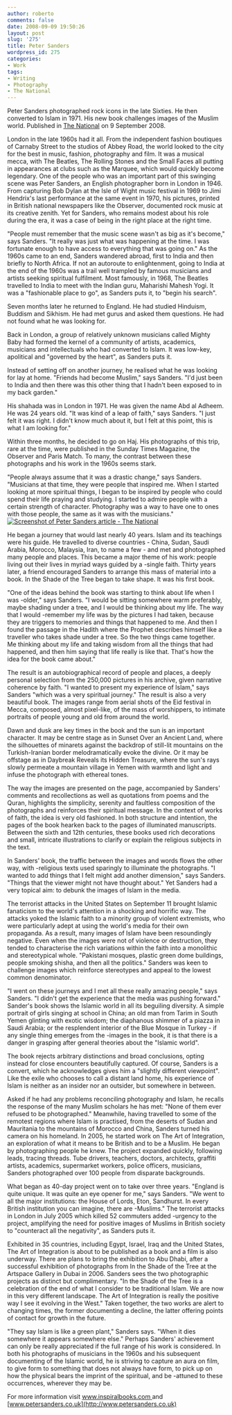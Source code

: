 ```yaml
---
author: roberto
comments: false
date: 2008-09-09 19:50:26
layout: post
slug: '275'
title: Peter Sanders
wordpress_id: 275
categories:
- Work
tags:
- Writing
- Photography
- The National
---
```


Peter Sanders photographed rock icons in the late Sixties. He then converted to Islam in 1971. His new book challenges images of the Muslim world. Published in [The National](http://www.thenational.ae/business/travel-tourism/in-a-new-light) on 9 September 2008.


London in the late 1960s had it all. From the independent fashion boutiques of Carnaby Street to the studios of Abbey Road, the world looked to the city for the best in music, fashion, photography and film. It was a musical mecca, with The Beatles, The Rolling Stones and the Small Faces all putting in appearances at clubs such as the Marquee, which would quickly become legendary. One of the people who was an important part of this swinging scene was Peter Sanders, an English photographer born in London in 1946. From capturing Bob Dylan at the Isle of Wight music festival in 1969 to Jimi Hendrix's last performance at the same event in 1970, his pictures, printed in British national newspapers like the Observer, documented rock music at its creative zenith. Yet for Sanders, who remains modest about his role during the era, it was a case of being in the right place at the right time.

"People must remember that the music scene wasn't as big as it's become," says Sanders. "It really was just what was happening at the time. I was fortunate enough to have access to everything that was going on." As the 1960s came to an end, Sanders wandered abroad, first to India and then briefly to North Africa. If not an autoroute to enlightenment, going to India at the end of the 1960s was a trail well trampled by famous musicians and artists seeking spiritual fulfilment. Most famously, in 1968, The Beatles travelled to India to meet with the Indian guru, Maharishi Mahesh Yogi. It was a "fashionable place to go", as Sanders puts it, to "begin his search".

Seven months later he returned to England. He had studied Hinduism, Buddism and Sikhism. He had met gurus and asked them questions. He had not found what he was looking for.

Back in London, a group of relatively unknown musicians called Mighty Baby had formed the kernel of a community of artists, academics, musicians and intellectuals who had converted to Islam. It was low-key, apolitical and "governed by the heart", as Sanders puts it.

Instead of setting off on another journey, he realised what he was looking for lay at home. "Friends had become Muslim," says Sanders. "I'd just been to India and then there was this other thing that I hadn't been exposed to in my back garden."

His shahada was in London in 1971. He was given the name Abd al Adheem. He was 24 years old. "It was kind of a leap of faith," says Sanders. "I just felt it was right. I didn't know much about it, but I felt at this point, this is what I am looking for."

Within three months, he decided to go on Haj. His photographs of this trip, rare at the time, were published in the Sunday Times Magazine, the Observer and Paris Match. To many, the contrast between these photographs and his work in the 1960s seems stark.

"People always assume that it was a drastic change," says Sanders. "Musicians at that time, they were people that inspired me. When I started looking at more spiritual things, I began to be inspired by people who could spend their life praying and studying. I started to admire people with a certain strength of character. Photography was a way to have one to ones with those people, the same as it was with the musicians."[![Screenshot of Peter Sanders article - The National](http://www.robertocarroll.com/wp-content/uploads/2008/09/National_Sanders_1.jpg)](http://www.robertocarroll.com/wp-content/uploads/2008/09/National_Sanders_1.jpg)

He began a journey that would last nearly 40 years. Islam and its teachings were his guide. He travelled to diverse countries - China, Sudan, Saudi Arabia, Morocco, Malaysia, Iran, to name a few - and met and photographed many people and places. This became a major theme of his work: people living out their lives in myriad ways guided by a -single faith. Thirty years later, a friend encouraged Sanders to arrange this mass of material into a book. In the Shade of the Tree began to take shape. It was his first book.

"One of the ideas behind the book was starting to think about life when I was -older," says Sanders. "I would be sitting somewhere warm preferably, maybe shading under a tree, and I would be thinking about my life. The way that I would -remember my life was by the pictures I had taken, because they are triggers to memories and things that happened to me. And then I found the passage in the Hadith where the Prophet describes himself like a traveller who takes shade under a tree. So the two things came together. Me thinking about my life and taking wisdom from all the things that had happened, and then him saying that life really is like that. That's how the idea for the book came about."

The result is an autobiographical record of people and places, a deeply personal selection from the 250,000 pictures in his archive, given narrative coherence by faith. "I wanted to present my experience of Islam," says Sanders "which was a very spiritual journey." The result is also a very beautiful book. The images range from aerial shots of the Eid festival in Mecca, composed, almost pixel-like, of the mass of worshippers, to intimate portraits of people young and old from around the world.

Dawn and dusk are key times in the book and the sun is an important character. It may be centre stage as in Sunset Over an Ancient Land, where the silhouettes of minarets against the backdrop of still-lit mountains on the Turkish-Iranian border melodramatically evoke the divine. Or it may be offstage as in Daybreak Reveals its Hidden Treasure, where the sun's rays slowly permeate a mountain village in Yemen with warmth and light and infuse the photograph with ethereal tones.

The way the images are presented on the page, accompanied by Sanders' comments and recollections as well as quotations from poems and the Quran, highlights the simplicity, serenity and faultless composition of the photographs and reinforces their spiritual message. In the context of works of faith, the idea is very old fashioned. In both structure and intention, the pages of the book hearken back to the pages of illuminated manuscripts. Between the sixth and 12th centuries, these books used rich decorations and small, intricate illustrations to clarify or explain the religious subjects in the text.

In Sanders' book, the traffic between the images and words flows the other way, with -religious texts used sparingly to illuminate the photographs. "I wanted to add things that I felt might add another dimension," says Sanders. "Things that the viewer might not have thought about." Yet Sanders had a very topical aim: to debunk the images of Islam in the media.

The terrorist attacks in the United States on September 11 brought Islamic fanaticism to the world's attention in a shocking and horrific way. The attacks yoked the Islamic faith to a minority group of violent extremists, who were particularly adept at using the world's media for their own propaganda. As a result, many images of Islam have been resoundingly negative. Even when the images were not of violence or destruction, they tended to characterise the rich variations within the faith into a monolithic and stereotypical whole. "Pakistani mosques, plastic green dome buildings, people smoking shisha, and then all the politics." Sanders was keen to challenge images which reinforce stereotypes and appeal to the lowest common denominator.

"I went on these journeys and I met all these really amazing people," says Sanders. "I didn't get the experience that the media was pushing forward." Sander's book shows the Islamic world in all its beguiling diversity. A simple portrait of girls singing at school in China; an old man from Tarim in South Yemen glinting with exotic wisdom; the diaphanous shimmer of a piazza in Saudi Arabia; or the resplendent interior of the Blue Mosque in Turkey - if any single thing emerges from the -images in the book, it is that there is a danger in grasping after general theories about the "Islamic world".

The book rejects arbitrary distinctions and broad conclusions, opting instead for close encounters beautifully captured. Of course, Sanders is a convert, which he acknowledges gives him a "slightly different viewpoint". Like the exile who chooses to call a distant land home, his experience of Islam is neither as an insider nor an outsider, but somewhere in between.

Asked if he had any problems reconciling photography and Islam, he recalls the response of the many Muslim scholars he has met: "None of them ever refused to be photographed." Meanwhile, having travelled to some of the remotest regions where Islam is practised, from the deserts of Sudan and Mauritania to the mountains of Morocco and China, Sanders turned his camera on his homeland. In 2005, he started work on The Art of Integration, an exploration of what it means to be British and to be a Muslim. He began by photographing people he knew. The project expanded quickly, following leads, tracing threads. Tube drivers, teachers, doctors, architects, graffiti artists, academics, supermarket workers, police officers, musicians, Sanders photographed over 100 people from disparate backgrounds.

What began as 40-day project went on to take over three years. "England is quite unique. It was quite an eye opener for me," says Sanders. "We went to all the major institutions: the House of Lords, Eton, Sandhurst. In every British institution you can imagine, there are -Muslims." The terrorist attacks in London in July 2005 which killed 52 commuters added -urgency to the project, amplifying the need for positive images of Muslims in British society to "counteract all the negativity", as Sanders puts it.

Exhibited in 35 countries, including Egypt, Israel, Iraq and the United States, The Art of Integration is about to be published as a book and a film is also underway. There are plans to bring the exhibition to Abu Dhabi, after a successful exhibition of photographs from In the Shade of the Tree at the Artspace Gallery in Dubai in 2006. Sanders sees the two photographic projects as distinct but complimentary. "In the Shade of the Tree is a celebration of the end of what I consider to be traditional Islam. We are now in this very different landscape. The Art of Integration is really the positive way I see it evolving in the West." Taken together, the two works are alert to changing times, the former documenting a decline, the latter offering points of contact for growth in the future.

"They say Islam is like a green plant," Sanders says. "When it dies somewhere it appears somewhere else." Perhaps Sanders' achievement can only be really appreciated if the full range of his work is considered. In both his photographs of musicians in the 1960s and his subsequent documenting of the Islamic world, he is striving to capture an aura on film, to give form to something that does not always have form, to pick up on how the physical bears the imprint of the spiritual, and be -attuned to these occurrences, wherever they may be.

For more information visit [www.inspiralbooks.com ](http://www.inspiralbooks.com )and [www.petersanders.co.uk](http://www.petersanders.co.uk)

